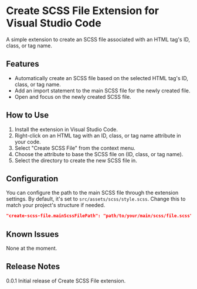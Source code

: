# Create SCSS File Extension for Visual Studio Code

A simple extension to create an SCSS file associated with an HTML tag's ID, class, or tag name.

## Features

- Automatically create an SCSS file based on the selected HTML tag's ID, class, or tag name.
- Add an import statement to the main SCSS file for the newly created file.
- Open and focus on the newly created SCSS file.

## How to Use

1. Install the extension in Visual Studio Code.
2. Right-click on an HTML tag with an ID, class, or tag name attribute in your code.
3. Select "Create SCSS File" from the context menu.
4. Choose the attribute to base the SCSS file on (ID, class, or tag name).
5. Select the directory to create the new SCSS file in.

## Configuration

You can configure the path to the main SCSS file through the extension settings. By default, it's set to `src/assets/scss/style.scss`. Change this to match your project's structure if needed.

```json
"create-scss-file.mainScssFilePath": "path/to/your/main/scss/file.scss"
```

## Known Issues
None at the moment.

## Release Notes
0.0.1
Initial release of Create SCSS File extension.
